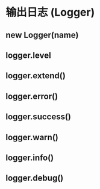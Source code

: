 # 输出日志 (Logger)

## new Logger(name)

## logger.level

## logger.extend()

## logger.error()

## logger.success()

## logger.warn()

## logger.info()

## logger.debug()
